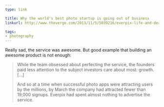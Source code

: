```yaml
---
type: link

title: Why the world's best photo startup is going out of business
linkurl: http://www.theverge.com/2013/11/5/5039216/everpix-life-and-death-inside-the-worlds-best-photo-startup

tags:
- photography
---
```


Really sad, the service was awesome. But good example that building an awesome product is not enough:

> While the team obsessed about perfecting the service, the founders paid less attention to the subject investors care about most: growth. [...]
>
> And so at a time when successful photo apps were attracting users by the millions, by March the company had attracted fewer than 19,000 signups. Everpix had spent almost nothing to advertise the service.
